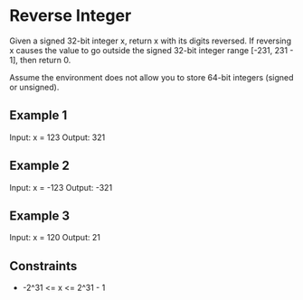 # Reverse Integer

Given a signed 32-bit integer x, return x with its digits reversed. If reversing x causes the value to go outside the signed 32-bit integer range [-231, 231 - 1], then return 0.

Assume the environment does not allow you to store 64-bit integers (signed or unsigned).

## Example 1

Input: x = 123
Output: 321

## Example 2

Input: x = -123
Output: -321

## Example 3

Input: x = 120
Output: 21

## Constraints

- -2^31 <= x <= 2^31 - 1
